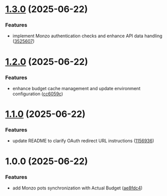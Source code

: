 # [1.3.0](https://github.com/rjlee/actual-monzo-pots/compare/v1.2.0...v1.3.0) (2025-06-22)


### Features

* implement Monzo authentication checks and enhance API data handling ([3525607](https://github.com/rjlee/actual-monzo-pots/commit/3525607dbb22825c1520a1d418e509e147a76a38))

# [1.2.0](https://github.com/rjlee/actual-monzo-pots/compare/v1.1.0...v1.2.0) (2025-06-22)


### Features

* enhance budget cache management and update environment configuration ([cc6059c](https://github.com/rjlee/actual-monzo-pots/commit/cc6059c9f67cce81b5b8d88748ce84ee2c534be4))

# [1.1.0](https://github.com/rjlee/actual-monzo-pots/compare/v1.0.0...v1.1.0) (2025-06-22)


### Features

* update README to clarify OAuth redirect URL instructions ([1156936](https://github.com/rjlee/actual-monzo-pots/commit/1156936aad5ac87edcd14731b22bb7a28395cd0b))

# 1.0.0 (2025-06-22)


### Features

* add Monzo pots synchronization with Actual Budget ([ae8fdc4](https://github.com/rjlee/actual-monzo-pots/commit/ae8fdc45a6c455f65f7b2954c4c487ad5f777292))
